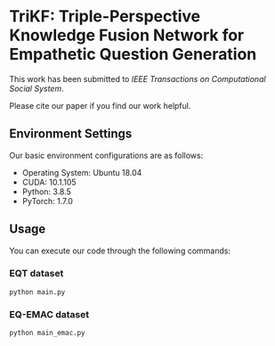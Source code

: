 # TriKF: Triple-Perspective Knowledge Fusion Network for Empathetic Question Generation

This work has been submitted to _IEEE Transactions on Computational Social System_.

Please cite our paper if you find our work helpful.

## Environment Settings

Our basic environment configurations are as follows:

- Operating System: Ubuntu 18.04
- CUDA: 10.1.105
- Python: 3.8.5
- PyTorch: 1.7.0

## Usage
You can execute our code through the following commands:

### EQT dataset

```
python main.py
```
### EQ-EMAC dataset

```
python main_emac.py
```